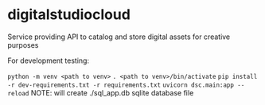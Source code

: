 # digitalstudiocloud
Service providing API to catalog and store digital assets for creative purposes

For development testing:

``python -m venv <path to venv>``
``. <path to venv>/bin/activate``
``pip install -r dev-requirements.txt -r requirements.txt``
``uvicorn dsc.main:app --reload`` NOTE: will create ./sql_app.db sqlite database file

